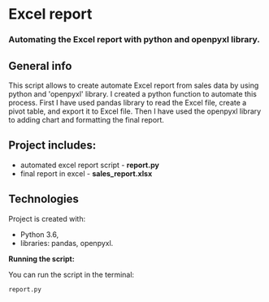 # Excel report

### Automating the Excel report with python and openpyxl library.


## General info
This script allows to create automate Excel report from sales data by using python and 'openpyxl' library. I created a python function to automate this process. First I have used pandas library to read the Excel file, create a pivot table, and export it to Excel file. Then I have used the openpyxl library to adding chart and formatting the final report. 

## Project includes:
- automated excel report script - **report.py**
- final report in excel - **sales_report.xlsx**

## Technologies

Project is created with:
- Python 3.6,
- libraries: pandas, openpyxl.

**Running the script:**

You can run the script in the terminal:

    report.py 
